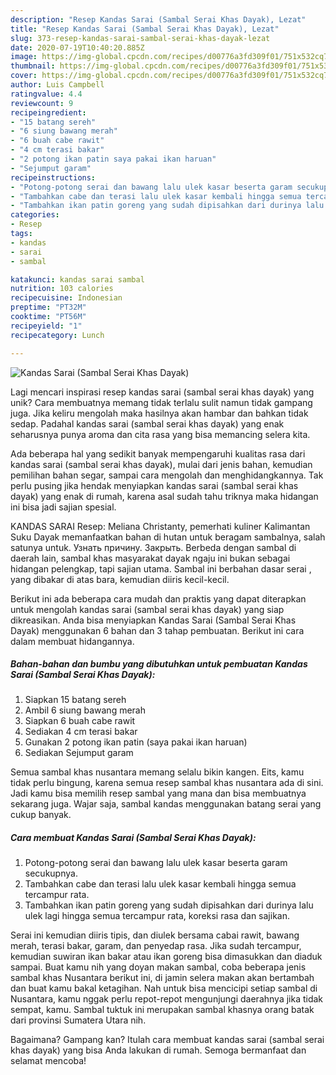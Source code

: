 ```yaml
---
description: "Resep Kandas Sarai (Sambal Serai Khas Dayak), Lezat"
title: "Resep Kandas Sarai (Sambal Serai Khas Dayak), Lezat"
slug: 373-resep-kandas-sarai-sambal-serai-khas-dayak-lezat
date: 2020-07-19T10:40:20.885Z
image: https://img-global.cpcdn.com/recipes/d00776a3fd309f01/751x532cq70/kandas-sarai-sambal-serai-khas-dayak-foto-resep-utama.jpg
thumbnail: https://img-global.cpcdn.com/recipes/d00776a3fd309f01/751x532cq70/kandas-sarai-sambal-serai-khas-dayak-foto-resep-utama.jpg
cover: https://img-global.cpcdn.com/recipes/d00776a3fd309f01/751x532cq70/kandas-sarai-sambal-serai-khas-dayak-foto-resep-utama.jpg
author: Luis Campbell
ratingvalue: 4.4
reviewcount: 9
recipeingredient:
- "15 batang sereh"
- "6 siung bawang merah"
- "6 buah cabe rawit"
- "4 cm terasi bakar"
- "2 potong ikan patin saya pakai ikan haruan"
- "Sejumput garam"
recipeinstructions:
- "Potong-potong serai dan bawang lalu ulek kasar beserta garam secukupnya."
- "Tambahkan cabe dan terasi lalu ulek kasar kembali hingga semua tercampur rata."
- "Tambahkan ikan patin goreng yang sudah dipisahkan dari durinya lalu ulek lagi hingga semua tercampur rata, koreksi rasa dan sajikan."
categories:
- Resep
tags:
- kandas
- sarai
- sambal

katakunci: kandas sarai sambal 
nutrition: 103 calories
recipecuisine: Indonesian
preptime: "PT32M"
cooktime: "PT56M"
recipeyield: "1"
recipecategory: Lunch

---
```



![Kandas Sarai (Sambal Serai Khas Dayak)](https://img-global.cpcdn.com/recipes/d00776a3fd309f01/751x532cq70/kandas-sarai-sambal-serai-khas-dayak-foto-resep-utama.jpg)

Lagi mencari inspirasi resep kandas sarai (sambal serai khas dayak) yang unik? Cara membuatnya memang tidak terlalu sulit namun tidak gampang juga. Jika keliru mengolah maka hasilnya akan hambar dan bahkan tidak sedap. Padahal kandas sarai (sambal serai khas dayak) yang enak seharusnya punya aroma dan cita rasa yang bisa memancing selera kita.

Ada beberapa hal yang sedikit banyak mempengaruhi kualitas rasa dari kandas sarai (sambal serai khas dayak), mulai dari jenis bahan, kemudian pemilihan bahan segar, sampai cara mengolah dan menghidangkannya. Tak perlu pusing jika hendak menyiapkan kandas sarai (sambal serai khas dayak) yang enak di rumah, karena asal sudah tahu triknya maka hidangan ini bisa jadi sajian spesial.

KANDAS SARAI Resep: Meliana Christanty, pemerhati kuliner Kalimantan Suku Dayak memanfaatkan bahan di hutan untuk beragam sambalnya, salah satunya untuk. Узнать причину. Закрыть. Berbeda dengan sambal di daerah lain, sambal khas masyarakat dayak ngaju ini bukan sebagai hidangan pelengkap, tapi sajian utama. Sambal ini berbahan dasar serai , yang dibakar di atas bara, kemudian diiris kecil-kecil.


Berikut ini ada beberapa cara mudah dan praktis yang dapat diterapkan untuk mengolah kandas sarai (sambal serai khas dayak) yang siap dikreasikan. Anda bisa menyiapkan Kandas Sarai (Sambal Serai Khas Dayak) menggunakan 6 bahan dan 3 tahap pembuatan. Berikut ini cara dalam membuat hidangannya.

<!--inarticleads1-->

##### Bahan-bahan dan bumbu yang dibutuhkan untuk pembuatan Kandas Sarai (Sambal Serai Khas Dayak):

1. Siapkan 15 batang sereh
1. Ambil 6 siung bawang merah
1. Siapkan 6 buah cabe rawit
1. Sediakan 4 cm terasi bakar
1. Gunakan 2 potong ikan patin (saya pakai ikan haruan)
1. Sediakan Sejumput garam


Semua sambal khas nusantara memang selalu bikin kangen. Eits, kamu tidak perlu bingung, karena semua resep sambal khas nusantara ada di sini. Jadi kamu bisa memilih resep sambal yang mana dan bisa membuatnya sekarang juga. Wajar saja, sambal kandas menggunakan batang serai yang cukup banyak. 

<!--inarticleads2-->

##### Cara membuat Kandas Sarai (Sambal Serai Khas Dayak):

1. Potong-potong serai dan bawang lalu ulek kasar beserta garam secukupnya.
1. Tambahkan cabe dan terasi lalu ulek kasar kembali hingga semua tercampur rata.
1. Tambahkan ikan patin goreng yang sudah dipisahkan dari durinya lalu ulek lagi hingga semua tercampur rata, koreksi rasa dan sajikan.


Serai ini kemudian diiris tipis, dan diulek bersama cabai rawit, bawang merah, terasi bakar, garam, dan penyedap rasa. Jika sudah tercampur, kemudian suwiran ikan bakar atau ikan goreng bisa dimasukkan dan diaduk sampai. Buat kamu nih yang doyan makan sambal, coba beberapa jenis sambal khas Nusantara berikut ini, di jamin selera makan akan bertambah dan buat kamu bakal ketagihan. Nah untuk bisa mencicipi setiap sambal di Nusantara, kamu nggak perlu repot-repot mengunjungi daerahnya jika tidak sempat, kamu. Sambal tuktuk ini merupakan sambal khasnya orang batak dari provinsi Sumatera Utara nih. 

Bagaimana? Gampang kan? Itulah cara membuat kandas sarai (sambal serai khas dayak) yang bisa Anda lakukan di rumah. Semoga bermanfaat dan selamat mencoba!
